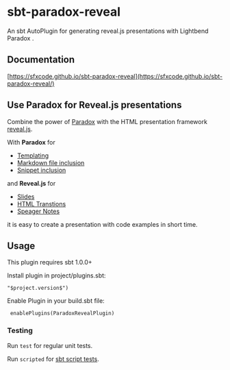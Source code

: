 # sbt-paradox-reveal

An sbt AutoPlugin for generating reveal.js presentations with Lightbend
Paradox .

## Documentation

[https://sfxcode.github.io/sbt-paradox-reveal](https://sfxcode.github.io/sbt-paradox-reveal/)

## Use Paradox for Reveal.js presentations

Combine the power of [Paradox](https://developer.lightbend.com/docs/paradox/current/) with the HTML presentation framework [reveal.js](https://revealjs.com/#/).

With **Paradox** for

* [Templating](https://developer.lightbend.com/docs/paradox/current/customization/templating.html)
* [Markdown file inclusion](https://developer.lightbend.com/docs/paradox/current/directives/includes.html)
* [Snippet inclusion](https://developer.lightbend.com/docs/paradox/current/directives/snippets.html)

and **Reveal.js** for

* [Slides](https://revealjs.com/#/1)
* [HTML Transtions](https://revealjs.com/#/transitions)
* [Speager Notes](https://revealjs.com/#/20)

it is easy to create a presentation with code examples in short time.

## Usage

This plugin requires sbt 1.0.0+

Install plugin in project/plugins.sbt:

``` addSbtPlugin("com.sfxcode.paradox" % "sbt-paradox-reveal" %
"$project.version$")
```

Enable Plugin in your build.sbt file:

```
 enablePlugins(ParadoxRevealPlugin)
```

### Testing

Run `test` for regular unit tests.

Run `scripted` for [sbt script tests](http://www.scala-sbt.org/1.x/docs/Testing-sbt-plugins.html).

